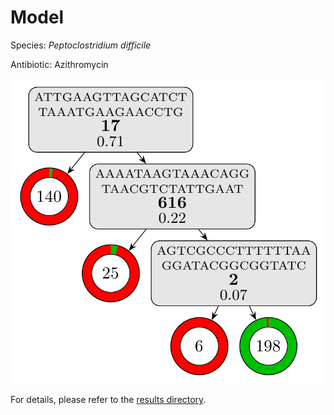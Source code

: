 
# Model

Species: *Peptoclostridium difficile*

Antibiotic: Azithromycin

<a href="./model.pdf"><img src="./model.png" /></a>

For details, please refer to the [results directory](../../../../../results/cart_b/peptoclostridium%20difficile/azithromycin/repeat_0/).

